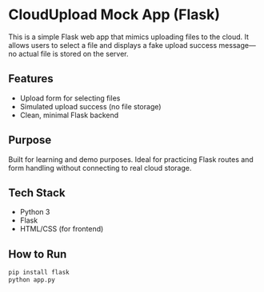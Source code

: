 # CloudUpload Mock App (Flask)

This is a simple Flask web app that mimics uploading files to the cloud. It allows users to select a file and displays a fake upload success message—no actual file is stored on the server.

## Features
- Upload form for selecting files
- Simulated upload success (no file storage)
- Clean, minimal Flask backend

## Purpose
Built for learning and demo purposes. Ideal for practicing Flask routes and form handling without connecting to real cloud storage.

## Tech Stack
- Python 3
- Flask
- HTML/CSS (for frontend)

## How to Run
```bash
pip install flask
python app.py
